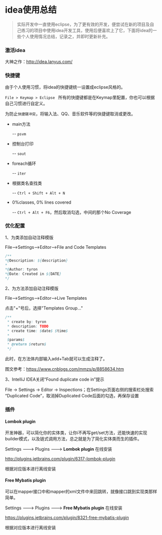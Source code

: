 # idea使用总结

> 实际开发中一直使用eclipse，为了更有效的开发，便尝试在新的项目及自己练习的项目中使用idea开发工具，使用后便喜欢上了它，下面将idea的一些个人使用情况总结，记录之，并即时更新补充。

### 激活idea

大神之作：http://idea.lanyus.com/

### 快捷键

由于个人使用习惯，将idea的快捷键统一设置成eclipse风格的。

`File > Keymap > Eclipse `  所有的快捷键都是在Keymap里配置，你也可以根据自己习惯进行自定义。

为防止`快捷键冲突`，将输入法、QQ、音乐软件等的快捷键取消或更改。

- main方法 

  -- `psvm`

- 控制台打印

  -- `sout`

- foreach循环

  -- `iter`

- 根据类名查找类

  -- `Ctrl + Shift + Alt + N`

- 0%classes, 0% lines covered

  -- `Ctrl + Alt + F6`，然后取消勾选，中间的那个No Coverage


### 优化配置

1、为类添加自动注释模版

File-->Settings-->Editor-->File and Code Templates

```java
/**
*@Description: ${description}
*
*@Author: tyron
*@Date: Created in ${DATE}
*/
```

2、为方法添加自动注释模版

File-->Settings-->Editor-->Live Templates

点击"+"号后，选择"Templates Group…"
```java
/**
 * create by: tyron
 * description: TODO
 * create time: $date$ $time$
 * 
 $params$
 * @return $return$
 */
```
此时，在方法体内部输入add+Tab就可以生成注释了。

图文参考：https://www.cnblogs.com/mmzs/p/8858634.htm

3、IntelliJ IDEA关闭“Found duplicate code in”提示

File → Settings → Editor → Inspections；在Settings页面右侧的搜索栏处搜索 “Duplicated Code”，取消掉Duplicated Code后面的勾选，再保存设置


### 插件

#### Lombok plugin

开发神器，可以简化你的实体类，让你i不再写get/set方法，还能快速的实现builder模式，以及链式调用方法，总之就是为了简化实体类而生的插件。

Settings ---> Plugins ---> **Lombok plugin** 在线安装

http://plugins.jetbrains.com/plugin/6317-lombok-plugin

根据对应版本进行离线安装

#### Free Mybatis plugin

可以在mapper接口中和mapper的xml文件中来回跳转，就像接口跳到实现类那样简单。

Settings ---> Plugins ---> **Free Mybatis plugin** 在线安装

https://plugins.jetbrains.com/plugin/8321-free-mybatis-plugin

根据对应版本进行离线安装

